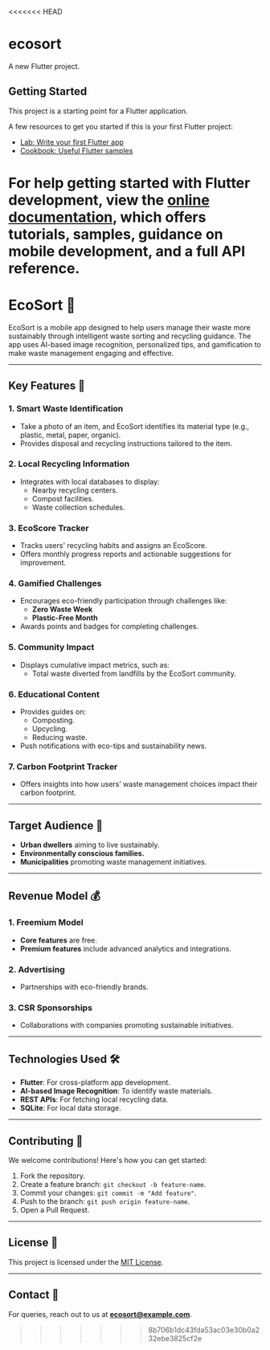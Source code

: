 <<<<<<< HEAD
# ecosort

A new Flutter project.

## Getting Started

This project is a starting point for a Flutter application.

A few resources to get you started if this is your first Flutter project:

- [Lab: Write your first Flutter app](https://docs.flutter.dev/get-started/codelab)
- [Cookbook: Useful Flutter samples](https://docs.flutter.dev/cookbook)

For help getting started with Flutter development, view the
[online documentation](https://docs.flutter.dev/), which offers tutorials,
samples, guidance on mobile development, and a full API reference.
=======
# EcoSort 🌱  
EcoSort is a mobile app designed to help users manage their waste more sustainably through intelligent waste sorting and recycling guidance. The app uses AI-based image recognition, personalized tips, and gamification to make waste management engaging and effective.

---

## Key Features 🚀  

### 1. **Smart Waste Identification**  
- Take a photo of an item, and EcoSort identifies its material type (e.g., plastic, metal, paper, organic).  
- Provides disposal and recycling instructions tailored to the item.  

### 2. **Local Recycling Information**  
- Integrates with local databases to display:  
  - Nearby recycling centers.  
  - Compost facilities.  
  - Waste collection schedules.  

### 3. **EcoScore Tracker**  
- Tracks users' recycling habits and assigns an EcoScore.  
- Offers monthly progress reports and actionable suggestions for improvement.  

### 4. **Gamified Challenges**  
- Encourages eco-friendly participation through challenges like:  
  - **Zero Waste Week**  
  - **Plastic-Free Month**  
- Awards points and badges for completing challenges.  

### 5. **Community Impact**  
- Displays cumulative impact metrics, such as:  
  - Total waste diverted from landfills by the EcoSort community.  

### 6. **Educational Content**  
- Provides guides on:  
  - Composting.  
  - Upcycling.  
  - Reducing waste.  
- Push notifications with eco-tips and sustainability news.  

### 7. **Carbon Footprint Tracker**  
- Offers insights into how users’ waste management choices impact their carbon footprint.  

---

## Target Audience 🎯  
- **Urban dwellers** aiming to live sustainably.  
- **Environmentally conscious families.**  
- **Municipalities** promoting waste management initiatives.  

---

## Revenue Model 💰  

### 1. **Freemium Model**  
- **Core features** are free.  
- **Premium features** include advanced analytics and integrations.  

### 2. **Advertising**  
- Partnerships with eco-friendly brands.  

### 3. **CSR Sponsorships**  
- Collaborations with companies promoting sustainable initiatives.  

---

## Technologies Used 🛠️  
- **Flutter**: For cross-platform app development.  
- **AI-based Image Recognition**: To identify waste materials.  
- **REST APIs**: For fetching local recycling data.  
- **SQLite**: For local data storage.  

---

## Contributing 🤝  
We welcome contributions! Here's how you can get started:  
1. Fork the repository.  
2. Create a feature branch: `git checkout -b feature-name`.  
3. Commit your changes: `git commit -m "Add feature"`.  
4. Push to the branch: `git push origin feature-name`.  
5. Open a Pull Request.  

---

## License 📜  
This project is licensed under the [MIT License](LICENSE).  

---

## Contact 📧  
For queries, reach out to us at **[ecosort@example.com](mailto:ecosort@example.com)**.  
>>>>>>> 8b706b1dc43fda53ac03e30b0a232ebe3825cf2e
